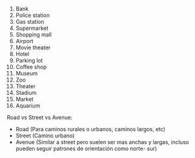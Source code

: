 1. Bank
2. Police station
3. Gas station
4. Supermarket
5. Shopping mall
6. Airport
7. Movie theater
8. Hotel
9. Parking lot
10. Coffee shop
11. Museum
12. Zoo
13. Theater
14. Stadium
15. Market
16. Aquarium

Road vs Street vs Avenue:

- Road (Para caminos rurales o urbanos, caminos largos, etc)
- Street (Camino urbano)
- Avenue (Similar a street pero suelen ser mas anchas y largas, incluso pueden seguir patrones de orientación como norte- sur)